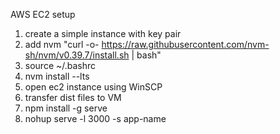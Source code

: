 AWS EC2 setup

1. create a simple instance with key pair
2. add nvm "curl -o- https://raw.githubusercontent.com/nvm-sh/nvm/v0.39.7/install.sh | bash"
3. source ~/.bashrc
4. nvm install --lts
5. open ec2 instance using WinSCP
6. transfer dist files to VM
7. npm install -g serve
8. nohup serve -l 3000 -s app-name
